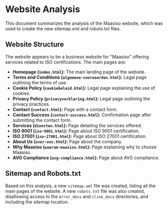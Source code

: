 # Website Analysis

This document summarizes the analysis of the Maasiso website, which was used to create the new sitemap.xml and robots.txt files.

## Website Structure

The website appears to be a business website for "Maasiso" offering services related to ISO certifications. The main pages are:

- **Homepage (`index.html`):** The main landing page of the website.
- **Terms and Conditions (`algemene-voorwaarden.html`):** Legal page outlining the terms of use.
- **Cookie Policy (`cookiebeleid.html`):** Legal page explaining the use of cookies.
- **Privacy Policy (`privacyverklaring.html`):** Legal page outlining the privacy practices.
- **Contact (`contact.html`):** Page with a contact form.
- **Contact Success (`contact-success.html`):** Confirmation page after submitting the contact form.
- **Services (`diensten.html`):** Page detailing the services offered.
- **ISO 9001 (`iso-9001.html`):** Page about ISO 9001 certification.
- **ISO 27001 (`iso-27001.html`):** Page about ISO 27001 certification.
- **About Us (`over-ons.html`):** Page about the company.
- **Why Maasiso (`waarom-maasiso.html`):** Page explaining why to choose Maasiso.
- **AVG Compliance (`avg-compliance.html`):** Page about AVG compliance.

## Sitemap and Robots.txt

Based on this analysis, a new `sitemap.xml` file was created, listing all the main pages of the website. A new `robots.txt` file was also created, disallowing access to the `error_docs` and `cline_docs` directories, and including the sitemap location.
